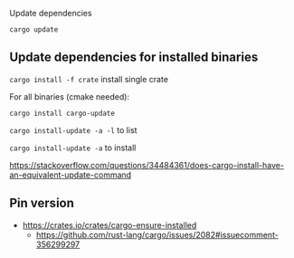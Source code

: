 Update dependencies

`cargo update`

## Update dependencies for installed binaries

`cargo install -f crate` install single crate

For all binaries (cmake needed):

`cargo install cargo-update`

`cargo install-update -a -l` to list

`cargo install-update -a` to install

https://stackoverflow.com/questions/34484361/does-cargo-install-have-an-equivalent-update-command

## Pin version

- https://crates.io/crates/cargo-ensure-installed
  - https://github.com/rust-lang/cargo/issues/2082#issuecomment-356299297
